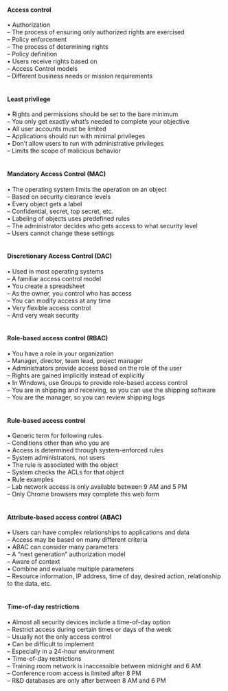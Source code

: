 ####  Access control  

• Authorization  
– The process of ensuring only authorized rights are exercised  
– Policy enforcement  
– The process of determining rights  
– Policy definition  
• Users receive rights based on  
– Access Control models  
– Different business needs or mission requirements  
<br>


####  Least privilege  

• Rights and permissions should be set to the bare minimum  
– You only get exactly what’s needed to complete your objective  
• All user accounts must be limited  
– Applications should run with minimal privileges  
• Don’t allow users to run with administrative privileges  
– Limits the scope of malicious behavior  
<br>


####  Mandatory Access Control (MAC)  

• The operating system limits the operation on an object  
– Based on security clearance levels  
• Every object gets a label  
– Confidential, secret, top secret, etc.  
• Labeling of objects uses predefined rules  
– The administrator decides who gets access to what security level  
– Users cannot change these settings  
<br>


####  Discretionary Access Control (DAC)  

• Used in most operating systems  
– A familiar access control model  
• You create a spreadsheet  
– As the owner, you control who has access  
– You can modify access at any time  
• Very flexible access control  
– And very weak security  
<br>


####  Role-based access control (RBAC)  

• You have a role in your organization  
– Manager, director, team lead, project manager  
• Administrators provide access based on the role of the user  
– Rights are gained implicitly instead of explicitly  
• In Windows, use Groups to provide role-based access control  
– You are in shipping and receiving, so you can use the shipping software  
– You are the manager, so you can review shipping logs  
<br>


####  Rule-based access control  

• Generic term for following rules  
– Conditions other than who you are  
• Access is determined through system-enforced rules  
– System administrators, not users  
• The rule is associated with the object  
– System checks the ACLs for that object  
• Rule examples  
– Lab network access is only available between 9 AM and 5 PM  
– Only Chrome browsers may complete this web form  
<br>


####  Attribute-based access control (ABAC)  

• Users can have complex relationships to applications and data  
– Access may be based on many different criteria  
• ABAC can consider many parameters  
– A “next generation” authorization model  
– Aware of context  
• Combine and evaluate multiple parameters  
– Resource information, IP address, time of day, desired action, relationship to the data, etc.  
<br>


####  Time-of-day restrictions  

• Almost all security devices include a time-of-day option  
– Restrict access during certain times or days of the week  
– Usually not the only access control  
• Can be difficult to implement  
– Especially in a 24-hour environment  
• Time-of-day restrictions  
– Training room network is inaccessible between midnight and 6 AM  
– Conference room access is limited after 8 PM  
– R&D databases are only after between 8 AM and 6 PM
